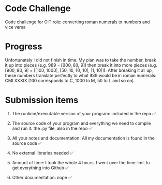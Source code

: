 # Code Challenge
Code challenge for OIT role: converting roman numerals to numbers and vice versa

# Progress
Unfortunately I did not finish in time. My plan was to take the number, break it up into pieces (e.g. 989 = [900, 80, 9]) then break it into more pieces (e.g. [900, 80, 9] = [[100, 1000], [50, 10, 10, 10], [1, 10]]). After breaking it all up, these numbers translate perfectly to what 989 would be in roman numerals: CMLXXXIX (100 corresponds to C, 1000 to M, 50 to L and so on).

# Submission items
1. The runtime/executable version of your program: included in the repo ✅

2. The source code of your program and everything we need to compile and run it: the .py file, also in the repo ✅

3. All your notes and documentation: All my documentation is found in the source code ✅

4. No external libraries needed ✅

5. Amount of time: I took the whole 4 hours. I went over the time limit to get everything into Github ✅

6. Other documentation: nope ✅
